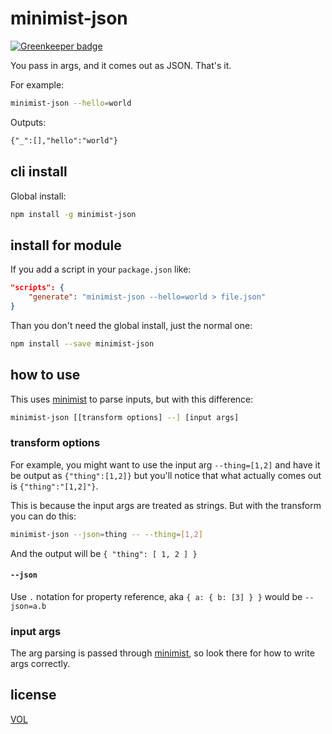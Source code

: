 # minimist-json

[![Greenkeeper badge](https://badges.greenkeeper.io/saibotsivad/minimist-json.svg)](https://greenkeeper.io/)

You pass in args, and it comes out as JSON. That's it.

For example:

```sh
minimist-json --hello=world
```

Outputs:

```txt
{"_":[],"hello":"world"}
```

## cli install

Global install:

```sh
npm install -g minimist-json
```

## install for module

If you add a script in your `package.json` like:

```json
"scripts": {
	"generate": "minimist-json --hello=world > file.json"
}
```

Than you don't need the global install, just the normal one:

```sh
npm install --save minimist-json
```

## how to use

This uses [minimist](https://www.npmjs.com/package/minimist) to
parse inputs, but with this difference:

```sh
minimist-json [[transform options] --] [input args]
```

### transform options

For example, you might want to use the input arg `--thing=[1,2]`
and have it be output as `{"thing":[1,2]}` but you'll notice that
what actually comes out is `{"thing":"[1,2]"}`.

This is because the input args are treated as strings. But with
the transform you can do this:

```sh
minimist-json --json=thing -- --thing=[1,2]
```

And the output will be `{ "thing": [ 1, 2 ] }`

#### `--json`

Use `.` notation for property reference, aka `{ a: { b: [3] } }`
would be `--json=a.b`

### input args

The arg parsing is passed through [minimist](https://www.npmjs.com/package/minimist),
so look there for how to write args correctly.

## license

[VOL](http://veryopenlicense.com/)
